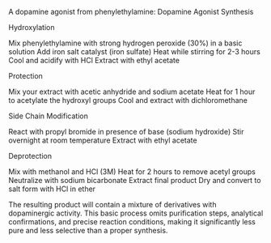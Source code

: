 A dopamine agonist from phenylethylamine: Dopamine Agonist Synthesis

Hydroxylation

Mix phenylethylamine with strong hydrogen peroxide (30%) in a basic solution
Add iron salt catalyst (iron sulfate)
Heat while stirring for 2-3 hours
Cool and acidify with HCl
Extract with ethyl acetate


Protection

Mix your extract with acetic anhydride and sodium acetate
Heat for 1 hour to acetylate the hydroxyl groups
Cool and extract with dichloromethane


Side Chain Modification

React with propyl bromide in presence of base (sodium hydroxide)
Stir overnight at room temperature
Extract with ethyl acetate


Deprotection

Mix with methanol and HCl (3M)
Heat for 2 hours to remove acetyl groups
Neutralize with sodium bicarbonate
Extract final product
Dry and convert to salt form with HCl in ether



The resulting product will contain a mixture of derivatives with dopaminergic activity. This basic process omits purification steps, analytical confirmations, and precise reaction conditions, making it significantly less pure and less selective than a proper synthesis.
